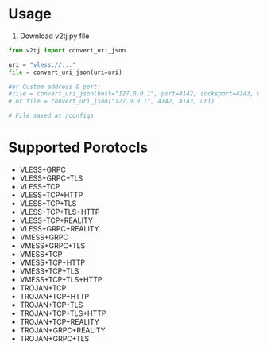 
# Usage

1. Download v2tj.py file
```python
from v2tj import convert_uri_json

uri = "vless://..."
file = convert_uri_json(uri=uri)

#or Custom address & port:
#file = convert_uri_json(host="127.0.0.1", port=4142, socksport=4143, uri=uri)
# or file = convert_uri_json("127.0.0.1", 4142, 4143, uri)

# File saved at /configs
```
# Supported Porotocls

- VLESS+GRPC
- VLESS+GRPC+TLS
- VLESS+TCP
- VLESS+TCP+HTTP
- VLESS+TCP+TLS
- VLESS+TCP+TLS+HTTP
- VLESS+TCP+REALITY
- VLESS+GRPC+REALITY
- VMESS+GRPC
- VMESS+GRPC+TLS
- VMESS+TCP
- VMESS+TCP+HTTP
- VMESS+TCP+TLS
- VMESS+TCP+TLS+HTTP
- TROJAN+TCP
- TROJAN+TCP+HTTP
- TROJAN+TCP+TLS
- TROJAN+TCP+TLS+HTTP
- TROJAN+TCP+REALITY
- TROJAN+GRPC+REALITY
- TROJAN+GRPC+TLS
